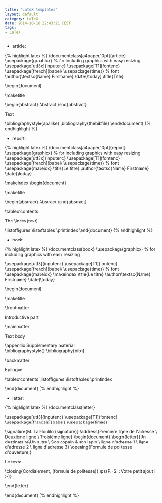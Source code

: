 ```yaml
---
title: "LaTeX templates"
layout: default
category: LaTeX
date: 2014-10-18 22:43:21 CEST
tags:
- LaTeX
---
```


- article:

{% highlight latex %}
\documentclass[a4paper,10pt]{article}
\usepackage{graphicx} % for including graphics with easy resizing
\usepackage[utf8x]{inputenc}
\usepackage[T1]{fontenc}
\usepackage[french]{babel} 
\usepackage{times} % font
\author{\textsc{Name} Firstname}
\date{\today} 
\title{Title}


\begin{document}

\maketitle

\begin{abstract}
Abstract
\end{abstract}

Text

\bibliographystyle{apalike}
\bibliography{thebibfile}
\end{document}
{% endhighlight %}

- report:

{% highlight latex %}
\documentclass[a4paper,10pt]{report}
\usepackage{graphicx} % for including graphics with easy resizing
\usepackage[utf8x]{inputenc}
\usepackage[T1]{fontenc}
\usepackage[french]{babel} 
\usepackage{times} % font
\usepackage{makeidx}
\title{Le titre}
\author{\textsc{Name} Firstname}
\date{\today}

\makeindex
\begin{document}

\maketitle

\begin{abstract}
Abstract
\end{abstract}


\tableofcontents


The \index{text}

\listoffigures
\listoftables
\printindex
\end{document}
{% endhighlight %}

- book:

{% highlight latex %}
\documentclass{book}
\usepackage{graphicx} % for including graphics with easy resizing
 
\usepackage[utf8]{inputenc}
\usepackage[T1]{fontenc}
\usepackage[french]{babel} 
\usepackage{times} % font
\usepackage{makeidx}
\makeindex
\title{Le titre}
\author{\textsc{Name} Firstname}
\date{\today}  
 
\begin{document}
 
\maketitle

\frontmatter 

Introductive part

\mainmatter

Text body

\appendix
Supplementary material   
\bibliographystyle{}
\bibliography{bibli}

\backmatter

Epilogue

\tableofcontents
\listoffigures
\listoftables
\printindex

\end{document}
{% endhighlight %}

- letter:

{% highlight latex %}
\documentclass{letter}

\usepackage[utf8]{inputenc}
\usepackage[T1]{fontenc}
\usepackage[francais]{babel}
\usepackage{times}

\signature{M. Laleloulilo (signature)}
\address{Première ligne de l'adresse \\ Deuxième ligne \\ Troisième ligne}
\begin{document}
\begin{letter}{Un destinataire\\Un autre \\ Son copain & son lapin \\ 
ligne d'adresse 1 \\ ligne d'adresse 2 \\ ligne d'adresse 3}
\opening{Formule de politesse d'ouverture,}

Le texte.
 
\closing{Cordialement, (formule de politesse)}
\ps{P.-S. : Votre petit ajout ! :-)}
 
\end{letter}
 
\end{document}
{% endhighlight %}
